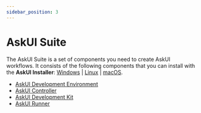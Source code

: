 ```yaml
---
sidebar_position: 3
---
```


# AskUI Suite
The AskUI Suite is a set of components you need to create AskUI workflows. It consists of the following components that you can install with the **AskUI Installer**: [Windows](../../general/01-Getting%20Started/Installing%20AskUI/getting-started.md) | [Linux](../../general/01-Getting%20Started/Installing%20AskUI/getting-started-linux.md) | [macOS](../../general/01-Getting%20Started/Installing%20AskUI/getting-started-macos.md).

* [AskUI Development Environment](AskUI-Development-Environment.md)
* [AskUI Controller](AskUI-Controller.md)
* [AskUI Development Kit](../../general/01-Getting%20Started/start.mdx)
* [AskUI Runner](AskUI-Runner.md)
